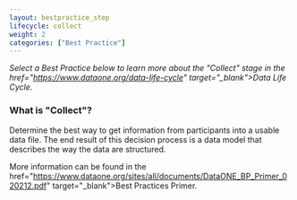 ```yaml
---
layout: bestpractice_step
lifecycle: collect
weight: 2
categories: ["Best Practice"]
---
```


*Select a Best Practice below to learn more about the "Collect" stage in the  href="https://www.dataone.org/data-life-cycle" target="_blank">Data Life Cycle</a>.*

### What is "Collect"?

 Determine the best way to get information from participants into a usable data file. The end result of this decision process is a data model that describes the way the data are structured.

 More information can be found in the href="https://www.dataone.org/sites/all/documents/DataONE_BP_Primer_020212.pdf" target="_blank">Best Practices Primer</a>.
